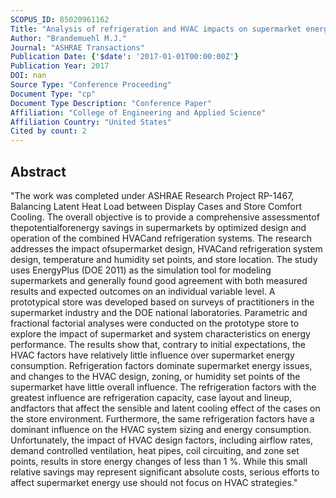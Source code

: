 ```yaml
---
SCOPUS_ID: 85020961162
Title: "Analysis of refrigeration and HVAC impacts on supermarket energy performance"
Author: "Brandemuehl M.J."
Journal: "ASHRAE Transactions"
Publication Date: {'$date': '2017-01-01T00:00:00Z'}
Publication Year: 2017
DOI: nan
Source Type: "Conference Proceeding"
Document Type: "cp"
Document Type Description: "Conference Paper"
Affiliation: "College of Engineering and Applied Science"
Affiliation Country: "United States"
Cited by count: 2
---
```


## Abstract
"The work was completed under ASHRAE Research Project RP-1467, Balancing Latent Heat Load between Display Cases and Store Comfort Cooling. The overall objective is to provide a comprehensive assessmentof thepotentialforenergy savings in supermarkets by optimized design and operation of the combined HVACand refrigeration systems. The research addresses the impact ofsupermarket design, HVACand refrigeration system design, temperature and humidity set points, and store location. The study uses EnergyPlus (DOE 2011) as the simulation tool for modeling supermarkets and generally found good agreement with both measured results and expected outcomes on an individual variable level. A prototypical store was developed based on surveys of practitioners in the supermarket industry and the DOE national laboratories. Parametric and fractional factorial analyses were conducted on the prototype store to explore the impact of supermarket and system characteristics on energy performance. The results show that, contrary to initial expectations, the HVAC factors have relatively little influence over supermarket energy consumption. Refrigeration factors dominate supermarket energy issues, and changes to the HVAC design, zoning, or humidity set points of the supermarket have little overall influence. The refrigeration factors with the greatest influence are refrigeration capacity, case layout and lineup, andfactors that affect the sensible and latent cooling effect of the cases on the store environment. Furthermore, the same refrigeration factors have a dominant influence on the HVAC system sizing and energy consumption. Unfortunately, the impact of HVAC design factors, including airflow rates, demand controlled ventilation, heat pipes, coil circuiting, and zone set points, results in store energy changes of less than 1 %. While this small relative savings may represent significant absolute costs, serious efforts to affect supermarket energy use should not focus on HVAC strategies."
